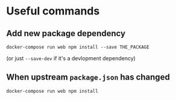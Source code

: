 # Useful commands

## Add new package dependency

```
docker-compose run web npm install --save THE_PACKAGE
```

(or just `--save-dev` if it's a devlopment dependency)

## When upstream `package.json` has changed

```
docker-compose run web npm install
```
